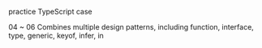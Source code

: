 practice TypeScript case

04 ~ 06 Combines multiple design patterns,
including 
    function,
    interface, 
    type,
    generic,
    keyof,
    infer,
    in